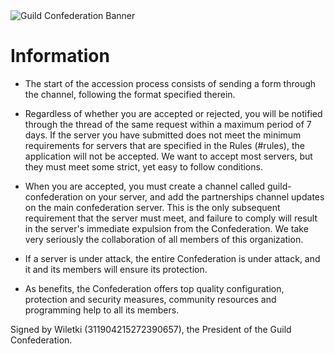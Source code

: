 <img alt="Guild Confederation Banner" src="https://file.coffee/u/VDlD2M4NumaNZ4ZcyiJeL.png">

# Information

- The start of the accession process consists of sending a form through the channel, following the format specified therein.

- Regardless of whether you are accepted or rejected, you will be notified through the thread of the same request within a maximum period of 7 days.
If the server you have submitted does not meet the minimum requirements for servers that are specified in the Rules (#rules), the application will not be accepted. We want to accept most servers, but they must meet some strict, yet easy to follow conditions.

- When you are accepted, you must create a channel called guild-confederation on your server, and add the partnerships channel updates on the main confederation server. This is the only subsequent requirement that the server must meet, and failure to comply will result in the server's immediate expulsion from the Confederation. We take very seriously the collaboration of all members of this organization.

- If a server is under attack, the entire Confederation is under attack, and it and its members will ensure its protection.

- As benefits, the Confederation offers top quality configuration, protection and security measures, community resources and programming help to all its members.

Signed by Wiletki (311904215272390657), the President of the Guild Confederation.